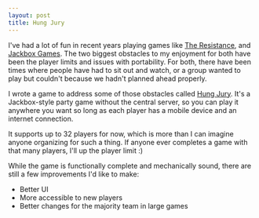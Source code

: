 ```yaml
---
layout: post
title: Hung Jury
---
```


I've had a lot of fun in recent years playing games like [The Resistance][resistance], and [Jackbox Games][jackbox]. The two biggest obstacles to my enjoyment for both have been the player limits and issues with portability. For both, there have been times where people have had to sit out and watch, or a group wanted to play but couldn't because we hadn't planned ahead properly.

I wrote a game to address some of those obstacles called [Hung Jury][hj]. It's a Jackbox-style party game without the central server, so you can play it anywhere you want so long as each player has a mobile device and an internet connection.

It supports up to 32 players for now, which is more than I can imagine anyone organizing for such a thing. If anyone ever completes a game with that many players, I'll up the player limit :)

<!--break-->

While the game is functionally complete and mechanically sound, there are still a few improvements I'd like to make:

- Better UI
- More accessible to new players
- Better changes for the majority team in large games

[hj]: https://hungjury.io
[jackbox]: https://jackboxgames.com/
[secrethitler]: https://www.secrethitler.com/
[resistance]: https://en.wikipedia.org/wiki/The_Resistance_(game)
